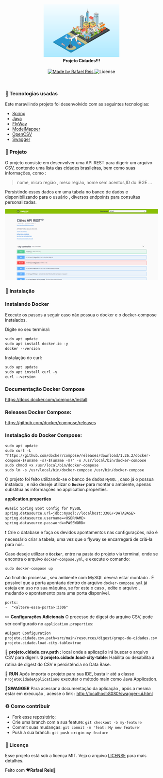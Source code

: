 <h4 align="center">
<img src="src/main/resources/static/cities.svg" width="250px" /><br>
 <b>Projeto Cidades!!!</b> 
</h4>
<p align="center">
  <a href="https://github.com/rafaelisaiasreis">
    <img alt="Made by Rafael Reis" src="https://img.shields.io/badge/made%20by-Rafael%20Reis-red">
  </a>
  <img alt="License" src="https://img.shields.io/badge/license-MIT-red">
</p>

<br>

### :rocket: Tecnologias usadas
Este maravilindo projeto foi desenvolvido com as seguintes tecnologias:
- [Spring](https://spring.io/)
- [Java](https://www.java.com/)
- [FlyWay](https://flywaydb.org/)
- [ModelMapper](http://modelmapper.org/)
- [OpenCSV](http://opencsv.sourceforge.net/)
 - [Swagger](https://swagger.io/)


### :muscle: Projeto

O projeto consiste em desenvolver uma API REST para digerir um arquivo CSV, contendo uma lista das cidades brasileiras, bem como suas informações, como :

> nome, micro região , meso região, nome sem acentos,ID do IBGE ...

Persistindo esses dados em uma tabela no banco de dados e disponibilizando para o usuário , diversos endpoints para consultas personalizadas.

<img src="src/main/resources/static/swagger-ui.png" /><br>

### :floppy_disk: Instalação <br>

### Instalando Docker
Execute os passos a seguir caso não possua o docker e o docker-compose instalados.

Digite no seu terminal:
```
sudo apt update
sudo apt install docker.io -y
docker --version
```
Instalação do curl:
```
sudo apt update
sudo apt install curl -y
curl --version
```
 
### Documentação Docker Compose
https://docs.docker.com/compose/install
### Releases Docker Compose:
https://github.com/docker/compose/releases
### Instalação do Docker Compose:
```
sudo apt update
sudo curl -L "https://github.com/docker/compose/releases/download/1.26.2/docker-compose-$(uname -s)-$(uname -m)" -o /usr/local/bin/docker-compose
sudo chmod +x /usr/local/bin/docker-compose
sudo ln -s /usr/local/bin/docker-compose /usr/bin/docker-compose
```
O projeto foi feito utilizando-se o banco de dados `MySQL` , caso já o possua instalado , e não deseje utilizar o **`Docker`** para montar o ambiente,  apenas substitua as informações no application.properties.

**application.properties**
```
#Basic Spring Boot Config for MySQL  
spring.datasource.url=jdbc:mysql://localhost:3306/<DATABASE>  
spring.datasource.username=<USERNAME>  
spring.datasource.password=<PASSWORD>
```
:exclamation: Crie o database e faça os devidos apontamentos nas configurações, não é necessário criar a tabela, uma vez que o flyway se encarregará de criá-la para nós.

Caso deseje utilizar o **`Docker`**, entre na pasta do projeto via terminal, onde se encontra o arquivo `docker-compose.yml`, e execute o comando:

    sudo docker-compose up
Ao final do processo , seu ambiente com MySQL deverá estar montado . É possível que a porta apontada dentro do arquivo `docker-compose.yml` já esteja em uso no sua máquina, se for este o caso , edite o arquivo , mudando o apontamento para uma porta disponível.
```
ports:
-  "<altere-essa-porta>:3306"
```
:pencil2: **Configurações Adicionais**
O processo de digest do arquivo CSV,  pode ser configurado no `application.properties`:
```
#Digest Configuration  
projeto.cidade.csv.path=src/main/resources/digest/grupo-de-cidades.csv  
projeto.cidade.load-city-table=true
```
:file_folder: **projeto.cidade.csv.path :** local onde a aplicação irá buscar o arquivo CSV para digerir.
:lock: **projeto.cidade.load-city-table**: Habilita ou desabilita a rotina de digest do CSV e persistência no Data Base.

:minidisc: **RUN**
Após importa o projeto para sua IDE, basta ir até a classe `ProjetoCidadeApplication`e executar o método main como Java Application.

:orange_book:**SWAGGER**
Para acessar a documentação da aplicação , após a mesma estar em execução , acesse o link : [http://localhost:8080/swagger-ui.html](http://localhost:8080/swagger-ui.html)

### :recycle: Como contribuir

- Fork esse repositório;
- Crie uma branch com a sua feature: `git checkout -b my-feature`
- Commit suas mudanças: `git commit -m 'feat: My new feature'`
- Push a sua branch: `git push origin my-feature`


### :memo: Licença

Esse projeto está sob a licença MIT. Veja o arquivo [LICENSE](LICENSE.md) para mais detalhes.


Feito com ❤️**Rafael Reis**:wave:
